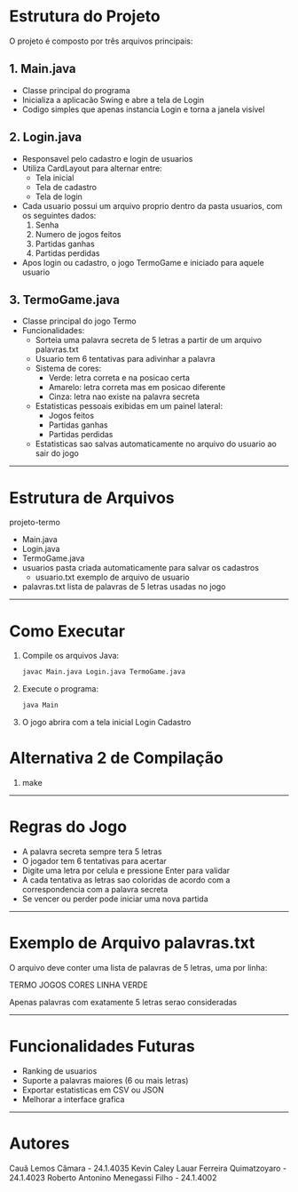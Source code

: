 # Estrutura do Projeto

O projeto é composto por três arquivos principais:

## 1. Main.java
- Classe principal do programa
- Inicializa a aplicacão Swing e abre a tela de Login
- Codigo simples que apenas instancia Login e torna a janela visível

## 2. Login.java
- Responsavel pelo cadastro e login de usuarios
- Utiliza CardLayout para alternar entre:
  - Tela inicial
  - Tela de cadastro
  - Tela de login
- Cada usuario possui um arquivo proprio dentro da pasta usuarios, com os seguintes dados:
  1. Senha
  2. Numero de jogos feitos
  3. Partidas ganhas
  4. Partidas perdidas
- Apos login ou cadastro, o jogo TermoGame e iniciado para aquele usuario

## 3. TermoGame.java
- Classe principal do jogo Termo
- Funcionalidades:
  - Sorteia uma palavra secreta de 5 letras a partir de um arquivo palavras.txt
  - Usuario tem 6 tentativas para adivinhar a palavra
  - Sistema de cores:
    - Verde: letra correta e na posicao certa
    - Amarelo: letra correta mas em posicao diferente
    - Cinza: letra nao existe na palavra secreta
  - Estatisticas pessoais exibidas em um painel lateral:
    - Jogos feitos
    - Partidas ganhas
    - Partidas perdidas
  - Estatisticas sao salvas automaticamente no arquivo do usuario ao sair do jogo

---

# Estrutura de Arquivos

projeto-termo 
- Main.java 
- Login.java 
- TermoGame.java 
- usuarios  pasta criada automaticamente para salvar os cadastros 
  - usuario.txt  exemplo de arquivo de usuario 
- palavras.txt  lista de palavras de 5 letras usadas no jogo

---

# Como Executar

1. Compile os arquivos Java: 
   ```bash
   javac Main.java Login.java TermoGame.java
   ```

2. Execute o programa: 
   ```bash
   java Main
   ```

3. O jogo abrira com a tela inicial Login Cadastro

# Alternativa 2 de Compilação

1. make

---

# Regras do Jogo

- A palavra secreta sempre tera 5 letras
- O jogador tem 6 tentativas para acertar
- Digite uma letra por celula e pressione Enter para validar
- A cada tentativa as letras sao coloridas de acordo com a correspondencia com a palavra secreta
- Se vencer ou perder pode iniciar uma nova partida

---

# Exemplo de Arquivo palavras.txt

O arquivo deve conter uma lista de palavras de 5 letras, uma por linha:

TERMO
JOGOS 
CORES 
LINHA 
VERDE 

Apenas palavras com exatamente 5 letras serao consideradas

---

# Funcionalidades Futuras

- Ranking de usuarios
- Suporte a palavras maiores (6 ou mais letras)
- Exportar estatisticas em CSV ou JSON
- Melhorar a interface grafica

---

# Autores

Cauã Lemos Câmara - 24.1.4035
Kevin Caley Lauar Ferreira Quimatzoyaro - 24.1.4023
Roberto Antonino Menegassi Filho - 24.1.4002


